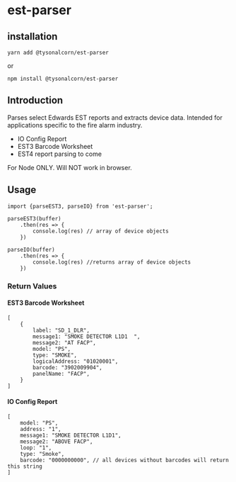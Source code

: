 # est-parser

## installation

    yarn add @tysonalcorn/est-parser
or

    npm install @tysonalcorn/est-parser

## Introduction

 Parses select Edwards EST reports and extracts device data. Intended for applications specific to the fire alarm industry.

- IO Config Report
- EST3 Barcode Worksheet
- EST4 report parsing to come

For Node ONLY. Will NOT work in browser.

## Usage

    import {parseEST3, parseIO} from 'est-parser';

    parseEST3(buffer)
        .then(res => {
            console.log(res) // array of device objects
        })
    
    parseIO(buffer)
        .then(res => {
            console.log(res) //returns array of device objects
        })

### Return Values

#### EST3 Barcode Worksheet

    [
        {
            label: "SD_1_DLR",
            message1: "SMOKE DETECTOR L1D1  ",
            message2: "AT FACP",
            model: "PS",
            type: "SMOKE",
            logicalAddress: "01020001",
            barcode: "3902009904",
            panelName: "FACP",
        }
    ]

#### IO Config Report

    [
        model: "PS",
        address: "1",
        message1: "SMOKE DETECTOR L1D1",
        message2: "ABOVE FACP",
        loop: "1",
        type: "Smoke",
        barcode: "0000000000", // all devices without barcodes will return this string
    ]
